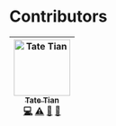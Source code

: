 # Contributors

<!-- ALL-CONTRIBUTORS-LIST:START - Do not remove or modify this section -->
<!-- prettier-ignore -->
| [<img src="https://avatars0.githubusercontent.com/u/568208?v=4" width="100px;" alt="Tate Tian"/><br /><sub><b>Tate Tian</b></sub>](https://github.com/tatetian)<br />[💻](https://github.com/occlum/libos/commits?author=tatetian "Code") [⚠️](https://github.com/occlum/libos/commits?author=tatetian "Tests") [📖](https://github.com/occlum/libos/commits?author=tatetian "Documentation") [🚧](#maintenance-tatetian "Maintenance") |
| :---: |
<!-- ALL-CONTRIBUTORS-LIST:END -->
